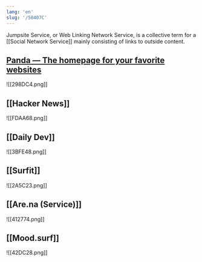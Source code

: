 ```yaml
---
lang: 'en'
slug: '/58407C'
---
```


Jumpsite Service, or Web Linking Network Service, is a collective term for a [[Social Network Service]] mainly consisting of links to outside content.

## [Panda — The homepage for your favorite websites](https://usepanda.com/)

![[298DC4.png]]

## [[Hacker News]]

![[FDAA68.png]]

## [[Daily Dev]]

![[3BFE48.png]]

## [[Surfit]]

![[2A5C23.png]]

## [[Are.na (Service)]]

![[412774.png]]

## [[Mood.surf]]

![[42DC28.png]]
